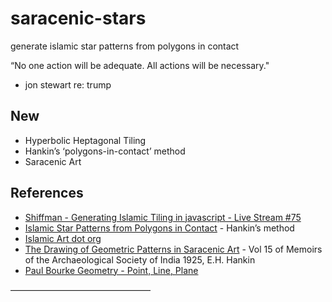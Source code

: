 # saracenic-stars
generate islamic star patterns from polygons in contact

“No one action will be adequate. All actions will be necessary." 
- jon stewart re: trump


## New
* Hyperbolic Heptagonal Tiling 
* Hankin’s ‘polygons-in-contact’ method
* Saracenic Art


## References
* [Shiffman - Generating Islamic Tiling in javascript - Live Stream #75][1]
* [Islamic Star Patterns from Polygons in Contact][2] - Hankin’s method
* [Islamic Art dot org][3]
* [The Drawing of Geometric Patterns in Saracenic Art][4] - Vol 15 of Memoirs of the Archaeological Society of India 1925, E.H. Hankin
* [Paul Bourke Geometry - Point, Line, Plane][5]




————————————————

[1]: https://www.youtube.com/watch?v=hCjTKCb2Cuw
[2]: https://pdfs.semanticscholar.org/2924/e3afe0a0c07bd1f02fbe1089dcb8b4516212.pdf
[3]: http://www.islamic-art.org
[4]: http://www.islamic-art.org/ArticlesOnline/BArchViewPage.asp?ArticleID=108&PO=1
[5]: http://paulbourke.net/geometry/pointlineplane/
